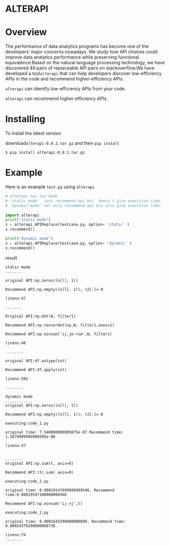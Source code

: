 # ALTERAPI

# Overview
The performance of data analytics programs has become one of the developers’ major concerns nowadays. We study how API choices could improve data analytics performance while preserving functional equivalence.Based on the natural language processing technology, we have discovered 49 pairs of replaceable API pairs on stackoverflow.We have developed a tool`alterapi` that can help developers discover low-efficiency APIs in the code and recommend higher-efficiency APIs.

`alterapi` can identify low-efficiency APIs from your code.

`alterapi` can recommend higher-efficiency APIs.


# Installing
To install the latest version 

download`alterapi-0.0.2.tar.gz` and then `pip install`

`$ pip install alterapi-0.0.2.tar.gz`



# Example
Here is an example `test.py` using `alterapi`
```python
# alterapi has two mode.
# 'static mode'  just recommend api but  doesn't give execution time.
# 'dynamic'mode' not only recommend api but also give execution time.
  
import alterapi
print("static mode")
x = alterapi.APIReplace(testcase.py，option= 'static' ) 
x.recommend()

print("dynamic mode")
x = alterapi.APIReplace(testcase.py，option= 'dynamic' )
x.recommend()
```
result

```
static mode
.......

original API:np.zeros((n[l], 1))

Recommend API:np.empty((n[l], 1)); r2[:]= 0

lineno:47

.......

Original API:np.dot(W, filter1)

Recommend API:np.tensordot(np,W, filter1,axes=1)

Recommend API:np.einsum('ij,jm->im',W, filter1)

lineno:46

........

original API:df.astype(int)

Recommend API:df.apply(int)

lineno:502

........

```
```
dynamic mode
............
original API:np.zeros((n[l], 1))

Recommend API:np.empty((n[l], 1)); r2[:]= 0

executing:code_1.py

original time: 7.540000000005875e-07 Recommend time: 1.1679999999980595e-06

lineno:47


.......
original API:np.sum(t, axis=0)

Recommend API:(t).sum( axis=0)

executing:code_2.py

original time: 0.00019147699999999546, Recommend time:0.00019597100000000366

Recommend API:np.einsum('ij->j',t)

executing:code_2.py

original time: 0.0001643390000000089, Recommend time: 0.00024376200000000736

lineno:74
.......
```
